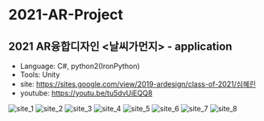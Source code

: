 # 2021-AR-Project

2021 AR융합디자인
<날씨가먼지> - application
----------
- Language: C#, python2(IronPython)
- Tools: Unity
- site: https://sites.google.com/view/2019-ardesign/class-of-2021/심혜린
- youtube: https://youtu.be/tu5dvUiEQQ8

![site_1](https://user-images.githubusercontent.com/54926467/124427978-182fe100-dda7-11eb-9c9e-8e1bf3cb7c02.png)
![site_2](https://user-images.githubusercontent.com/54926467/124428005-1d8d2b80-dda7-11eb-84bb-b025e67500c5.png)
![site_3](https://user-images.githubusercontent.com/54926467/124428015-2120b280-dda7-11eb-9de2-7fb60cd17ad4.png)
![site_4](https://user-images.githubusercontent.com/54926467/124428026-241ba300-dda7-11eb-9bec-537199b976b2.png)
![site_5](https://user-images.githubusercontent.com/54926467/124428035-267dfd00-dda7-11eb-81bd-9d659a0a669a.png)
![site_6](https://user-images.githubusercontent.com/54926467/124428043-28e05700-dda7-11eb-873c-9459737a02dd.png)
![site_7](https://user-images.githubusercontent.com/54926467/124428057-2b42b100-dda7-11eb-8b32-d526ef6a8afc.png)
![site_8](https://user-images.githubusercontent.com/54926467/124428071-2e3da180-dda7-11eb-8a20-b23c19f595da.png)

